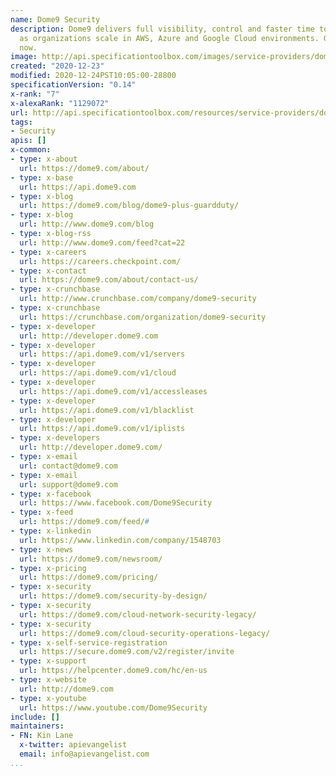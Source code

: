 ```yaml
---
name: Dome9 Security
description: Dome9 delivers full visibility, control and faster time to protection
  as organizations scale in AWS, Azure and Google Cloud environments. Get started
  now.
image: http://api.specificationtoolbox.com/images/service-providers/dome9-security.jpg
created: "2020-12-23"
modified: 2020-12-24PST10:05:00-28800
specificationVersion: "0.14"
x-rank: "7"
x-alexaRank: "1129072"
url: http://api.specificationtoolbox.com/resources/service-providers/dome9-security/
tags:
- Security
apis: []
x-common:
- type: x-about
  url: https://dome9.com/about/
- type: x-base
  url: https://api.dome9.com
- type: x-blog
  url: https://dome9.com/blog/dome9-plus-guardduty/
- type: x-blog
  url: http://www.dome9.com/blog
- type: x-blog-rss
  url: http://www.dome9.com/feed?cat=22
- type: x-careers
  url: https://careers.checkpoint.com/
- type: x-contact
  url: https://dome9.com/about/contact-us/
- type: x-crunchbase
  url: http://www.crunchbase.com/company/dome9-security
- type: x-crunchbase
  url: https://crunchbase.com/organization/dome9-security
- type: x-developer
  url: http://developer.dome9.com
- type: x-developer
  url: https://api.dome9.com/v1/servers
- type: x-developer
  url: https://api.dome9.com/v1/cloud
- type: x-developer
  url: https://api.dome9.com/v1/accessleases
- type: x-developer
  url: https://api.dome9.com/v1/blacklist
- type: x-developer
  url: https://api.dome9.com/v1/iplists
- type: x-developers
  url: http://developer.dome9.com/
- type: x-email
  url: contact@dome9.com
- type: x-email
  url: support@dome9.com
- type: x-facebook
  url: https://www.facebook.com/Dome9Security
- type: x-feed
  url: https://dome9.com/feed/#
- type: x-linkedin
  url: https://www.linkedin.com/company/1548703
- type: x-news
  url: https://dome9.com/newsroom/
- type: x-pricing
  url: https://dome9.com/pricing/
- type: x-security
  url: https://dome9.com/security-by-design/
- type: x-security
  url: https://dome9.com/cloud-network-security-legacy/
- type: x-security
  url: https://dome9.com/cloud-security-operations-legacy/
- type: x-self-service-registration
  url: https://secure.dome9.com/v2/register/invite
- type: x-support
  url: https://helpcenter.dome9.com/hc/en-us
- type: x-website
  url: http://dome9.com
- type: x-youtube
  url: https://www.youtube.com/Dome9Security
include: []
maintainers:
- FN: Kin Lane
  x-twitter: apievangelist
  email: info@apievangelist.com
...
```

